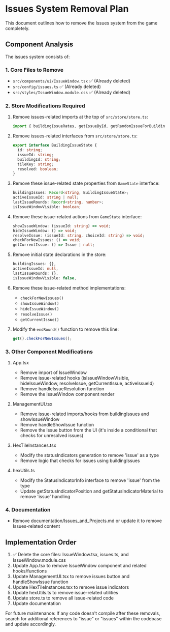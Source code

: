 # Issues System Removal Plan

This document outlines how to remove the Issues system from the game completely.

## Component Analysis

The issues system consists of:

### 1. Core Files to Remove
- `src/components/ui/IssueWindow.tsx` ✅ (Already deleted)
- `src/config/issues.ts` ✅ (Already deleted)
- `src/styles/IssueWindow.module.css` ✅ (Already deleted)

### 2. Store Modifications Required
1. Remove issues-related imports at the top of `src/store/store.ts`:
   ```typescript
   import { buildingIssueRates, getIssueById, getRandomIssueForBuilding, Issue, IssueChoice, issues } from '@config/issues';
   ```

2. Remove issues-related interfaces from `src/store/store.ts`:
   ```typescript
   export interface BuildingIssueState {
     id: string;
     issueId: string;
     buildingId: string;
     tileKey: string;
     resolved: boolean;
   }
   ```

3. Remove these issue-related state properties from `GameState` interface:
   ```typescript
   buildingIssues: Record<string, BuildingIssueState>;
   activeIssueId: string | null;
   lastIssueRounds: Record<string, number>;
   isIssueWindowVisible: boolean;
   ```

4. Remove these issue-related actions from `GameState` interface:
   ```typescript
   showIssueWindow: (issueId: string) => void;
   hideIssueWindow: () => void;
   resolveIssue: (issueId: string, choiceId: string) => void;
   checkForNewIssues: () => void;
   getCurrentIssue: () => Issue | null;
   ```

5. Remove initial state declarations in the store:
   ```typescript
   buildingIssues: {},
   activeIssueId: null,
   lastIssueRounds: {},
   isIssueWindowVisible: false,
   ```

6. Remove these issue-related method implementations:
   - `checkForNewIssues()`
   - `showIssueWindow()`
   - `hideIssueWindow()`
   - `resolveIssue()`
   - `getCurrentIssue()`

7. Modify the `endRound()` function to remove this line:
   ```typescript
   get().checkForNewIssues();
   ```

### 3. Other Component Modifications

1. App.tsx
   - Remove import of IssueWindow
   - Remove issue-related hooks (isIssueWindowVisible, hideIssueWindow, resolveIssue, getCurrentIssue, activeIssueId)
   - Remove handleIssueResolution function
   - Remove the IssueWindow component render

2. ManagementUI.tsx
   - Remove issue-related imports/hooks from buildingIssues and showIssueWindow
   - Remove handleShowIssue function
   - Remove the Issue button from the UI (it's inside a conditional that checks for unresolved issues)

3. HexTileInstances.tsx
   - Modify the statusIndicators generation to remove 'issue' as a type
   - Remove logic that checks for issues using buildingIssues

4. hexUtils.ts
   - Modify the StatusIndicatorInfo interface to remove 'issue' from the type
   - Update getStatusIndicatorPosition and getStatusIndicatorMaterial to remove 'issue' handling

### 4. Documentation
- Remove documentation/Issues_and_Projects.md or update it to remove Issues-related content

## Implementation Order

1. ✅ Delete the core files: IssueWindow.tsx, issues.ts, and IssueWindow.module.css
2. Update App.tsx to remove IssueWindow component and related hooks/functions
3. Update ManagementUI.tsx to remove issues button and handleShowIssue function
4. Update HexTileInstances.tsx to remove issue indicators
5. Update hexUtils.ts to remove issue-related utilities
6. Update store.ts to remove all issue-related code
7. Update documentation

For future maintenance: If any code doesn't compile after these removals, search for additional references to "issue" or "issues" within the codebase and update accordingly. 